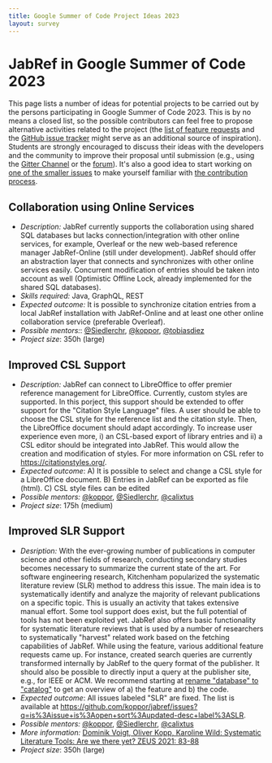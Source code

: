 ```yaml
---
title: Google Summer of Code Project Ideas 2023
layout: survey
---
```


# JabRef in Google Summer of Code 2023

This page lists a number of ideas for potential projects to be carried out by the persons participating in Google Summer of Code 2023.
This is by no means a closed list, so the possible contributors can feel free to propose alternative activities related to the project (the [list of feature requests](http://discourse.jabref.org/c/features) and the [GitHub issue tracker](https://github.com/JabRef/jabref/issues) might serve as an additional source of inspiration).
Students are strongly encouraged to discuss their ideas with the developers and the community to improve their proposal until submission (e.g., using the [Gitter Channel](https://gitter.im/JabRef/jabref) or the [forum](http://discourse.jabref.org/)).
It's also a good idea to start working on [one of the smaller issues](https://github.com/JabRef/jabref/issues?q=is%3Aissue+is%3Aopen+label%3A%22good+first+issue%22) to make yourself familiar with [the contribution process](https://github.com/JabRef/jabref/blob/master/CONTRIBUTING.md).

## Collaboration using Online Services

* *Description:* JabRef currently supports the collaboration using shared SQL databases but lacks connection/integration with other online services, for example, Overleaf or the new web-based reference manager JabRef-Online (still under development). JabRef should offer an abstraction layer that connects and synchronizes with other online services easily.
 Concurrent modification of entries should be taken into account as well (Optimistic Offline Lock, already implemented for the shared SQL databases).
* *Skills required:* Java, GraphQL, REST
* *Expected outcome:* It is possible to synchronize citation entries from a local JabRef installation with JabRef-Online and at least one other online collaboration service (preferable Overleaf).
* *Possible mentors:*: [@Siedlerchr](https://github.com/Siedlerchr), [@koppor](https://github.com/koppor), [@tobiasdiez](https://github.com/tobiasdiez)
* *Project size*: 350h (large)

## Improved CSL Support

* *Description:* JabRef can connect to LibreOffice to offer premier reference management for LibreOffice. Currently, custom styles are supported. In this porject, this support should be extended to offer support for the "Citation Style Language" files. A user should be able to choose the CSL style for the reference list and the citation style. Then, the LibreOffice document should adapt accordingly. To increase user experience even more, i) an CSL-based export of library entries and ii) a CSL editor should be integrated into JabRef. This would allow the creation and modification of styles. For more information on CSL refer to https://citationstyles.org/.
* *Expected outcome*: A) It is possible to select and change a CSL style for a LibreOffice document. B) Entries in JabRef can be exported as file (html). C) CSL style files can be edited
* *Possible mentors:* [@koppor](https://github.com/koppor), [@Siedlerchr](https://github.com/Siedlerchr), [@calixtus](https://github.com/calixtus)
* *Project size*: 175h (medium)

## Improved SLR Support

* *Desription:* With the ever-growing number of publications in computer science and other fields of research, conducting secondary studies becomes necessary to summarize the current state of the art. For software engineering research, Kitchenham popularized the systematic literature review (SLR) method to address this issue. The main idea is to systematically identify and analyze the majority of relevant publications on a specific topic. This is usually an activity that takes extensive manual effort. Some tool support does exist, but the full potential of tools has not been exploited yet. JabRef also offers basic functionality for systematic literature reviews that is used by a number of researchers to systematically "harvest" related work based on the fetching capabilities of JabRef. While using the feature, various additional feature requests came up. For instance, created search queries are currently transformed internally by JabRef to the query format of the publisher. It should also be possible to directly input a query at the publisher site, e.g., for IEEE or ACM. We recommend starting at [rename "database" to "catalog"](https://github.com/koppor/jabref/issues/615) to get an overview of a) the feature and b) the code.
* *Expected outcome*: All issues labeled "SLR" are fixed. The list is available at <https://github.com/koppor/jabref/issues?q=is%3Aissue+is%3Aopen+sort%3Aupdated-desc+label%3ASLR>.
* *Possible mentors:* [@koppor](https://github.com/koppor), [@Siedlerchr](https://github.com/Siedlerchr), [@calixtus](https://github.com/calixtus)
* *More information:* [Dominik Voigt, Oliver Kopp, Karoline Wild:
Systematic Literature Tools: Are we there yet? ZEUS 2021: 83-88](https://ceur-ws.org/Vol-2839/paper13.pdf)
* *Project size*: 350h (large)
